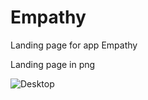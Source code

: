 # Empathy
Landing page for app Empathy



Landing page in png


![Desktop](https://user-images.githubusercontent.com/83628117/147849820-b00399c2-3f6b-4d07-a909-d01d4459ab15.png)
